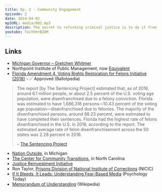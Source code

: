 ```yaml
---
title: Ep. 2 - Community Engagement
episode: 2
date: 2019-04-02
mp3URL: media/002.mp3
description: The secret to reforming criminal justice is to do it from the bottom up, in the communities where people live.
youtube: TocVVmrBZAM
---
```


## Links

- [Michigan Governor – Gretchen Whitmer](https://www.michigan.gov/whitmer/)
- Northpoint Institute of Public Management, now [Equivalent](https://www.equivant.com/about-us/)
- [Florida Amendment 4, Voting Rights Restoration for Felons Initiative (2018)](<https://ballotpedia.org/Florida_Amendment_4,_Voting_Rights_Restoration_for_Felons_Initiative_(2018)#Reports_and_analyses>) - ✅ Approved (Ballotpedia)

> The report [by The Sentencing Project] estimated that, as of 2016, around 6.1 million people, or about 2.5 percent of the U.S. voting age population, were disenfranchised due to a felony conviction. Florida was estimated to have 1,686,318 persons—10.43 percent of the voting age population—disenfranchised due to felonies. The majority of the disenfranchised persons, around 88.23 percent, were estimated to have completed their sentences. Florida had the highest rate of felons disenfranchised in the U.S. in 2016, according to the report. The estimated average rate of felon disenfranchisement across the 50 states was 2.28 percent in 2016.
>
> – [The Sentencing Project](https://www.sentencingproject.org/publications/6-million-lost-voters-state-level-estimates-felony-disenfranchisement-2016/)

- [Nation Outside](https://www.nationoutside.org), in Michigan
- [The Center for Community Transitions](http://centerforcommunitytransitions.org), in North Carolina
- [Justice Reinvestment Initiative](https://www.urban.org/policy-centers/justice-policy-center/projects/justice-reinvestment-initiative)
- Ron Taylor, [Prisons Division of National Institute of Corrections](https://nicic.gov/prisons-division) (NICIC)
- [If It Bleeds, It Leads: Understanding Fear-Based Media](https://www.psychologytoday.com/us/blog/two-takes-depression/201106/if-it-bleeds-it-leads-understanding-fear-based-media) (Psychology Today)
- [Memorandum of Understanding](https://en.wikipedia.org/wiki/Memorandum_of_understanding) (Wikipedia)
